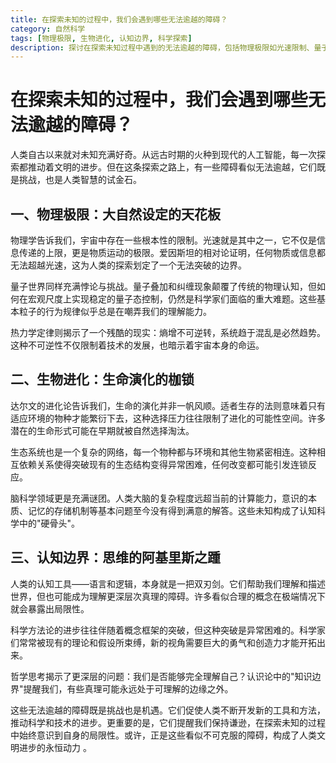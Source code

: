```yaml
---
title: 在探索未知的过程中，我们会遇到哪些无法逾越的障碍？
category: 自然科学
tags: [物理极限, 生物进化, 认知边界, 科学探索]
description: 探讨在探索未知过程中遇到的无法逾越的障碍，包括物理极限如光速限制、量子现象的理解与控制以及热力学定律揭示的熵增原理；生物进化中的自然选择压力和生态系统的复杂相互依赖性限制了生命形式的多样性发展；认知边界方面，人类使用的语言和逻辑工具本身的局限性，科学方法论的突破难度，以及哲学上的认识论问题都构成了对更深层次理解的挑战。这些障碍不仅考验人类智慧，也推动科学技术不断进步，并提醒我们在追求知识时应保持谦逊态度。
---
```

# 在探索未知的过程中，我们会遇到哪些无法逾越的障碍？
人类自古以来就对未知充满好奇。从远古时期的火种到现代的人工智能，每一次探索都推动着文明的进步。但在这条探索之路上，有一些障碍看似无法逾越，它们既是挑战，也是人类智慧的试金石。

## 一、物理极限：大自然设定的天花板

物理学告诉我们，宇宙中存在一些根本性的限制。光速就是其中之一，它不仅是信息传递的上限，更是物质运动的极限。爱因斯坦的相对论证明，任何物质或信息都无法超越光速，这为人类的探索划定了一个无法突破的边界。

量子世界同样充满悖论与挑战。量子叠加和纠缠现象颠覆了传统的物理认知，但如何在宏观尺度上实现稳定的量子态控制，仍然是科学家们面临的重大难题。这些基本粒子的行为规律似乎总是在嘲弄我们的理解能力。

热力学定律则揭示了一个残酷的现实：熵增不可逆转，系统趋于混乱是必然趋势。这种不可逆性不仅限制着技术的发展，也暗示着宇宙本身的命运。

## 二、生物进化：生命演化的枷锁

达尔文的进化论告诉我们，生命的演化并非一帆风顺。适者生存的法则意味着只有适应环境的物种才能繁衍下去，这种选择压力往往限制了进化的可能性空间。许多潜在的生命形式可能在早期就被自然选择淘汰。

生态系统也是一个复杂的网络，每一个物种都与环境和其他生物紧密相连。这种相互依赖关系使得突破现有的生态结构变得异常困难，任何改变都可能引发连锁反应。

脑科学领域更是充满谜团。人类大脑的复杂程度远超当前的计算能力，意识的本质、记忆的存储机制等基本问题至今没有得到满意的解答。这些未知构成了认知科学中的"硬骨头"。

## 三、认知边界：思维的阿基里斯之踵

人类的认知工具——语言和逻辑，本身就是一把双刃剑。它们帮助我们理解和描述世界，但也可能成为理解更深层次真理的障碍。许多看似合理的概念在极端情况下就会暴露出局限性。

科学方法论的进步往往伴随着概念框架的突破，但这种突破是异常困难的。科学家们常常被现有的理论和假设所束缚，新的视角需要巨大的勇气和创造力才能开拓出来。

哲学思考揭示了更深层的问题：我们是否能够完全理解自己？认识论中的"知识边界"提醒我们，有些真理可能永远处于可理解的边缘之外。

这些无法逾越的障碍既是挑战也是机遇。它们促使人类不断开发新的工具和方法，推动科学和技术的进步。更重要的是，它们提醒我们保持谦逊，在探索未知的过程中始终意识到自身的局限性。或许，正是这些看似不可克服的障碍，构成了人类文明进步的永恒动力
。